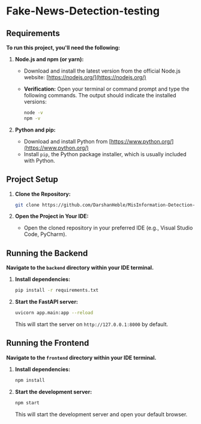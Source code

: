 # **Fake-News-Detection-testing**

## **Requirements**

**To run this project, you'll need the following:**

1. **Node.js and npm (or yarn):**

   - Download and install the latest version from the official Node.js website: [https://nodejs.org/](https://nodejs.org/)
   - **Verification:**
     Open your terminal or command prompt and type the following commands. The output should indicate the installed versions:

     ```bash
     node -v
     npm -v
     ```

2. **Python and pip:**
   - Download and install Python from [https://www.python.org/](https://www.python.org/)
   - Install `pip`, the Python package installer, which is usually included with Python.

## **Project Setup**

1. **Clone the Repository:**

   ```bash
   git clone https://github.com/DarshanHeble/MisInformation-Detection-Model.git
   ```

2. **Open the Project in Your IDE:**
   - Open the cloned repository in your preferred IDE (e.g., Visual Studio Code, PyCharm).

## **Running the Backend**

**Navigate to the `backend` directory within your IDE terminal.**

1. **Install dependencies:**

   ```bash
   pip install -r requirements.txt
   ```

2. **Start the FastAPI server:**
   ```bash
   uvicorn app.main:app --reload
   ```
   This will start the server on `http://127.0.0.1:8000` by default.

## **Running the Frontend**

**Navigate to the `frontend` directory within your IDE terminal.**

1. **Install dependencies:**

   ```bash
   npm install
   ```

2. **Start the development server:**
   ```bash
   npm start
   ```
   This will start the development server and open your default browser.
